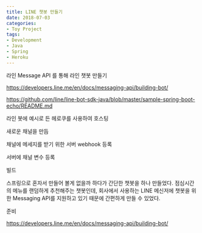 ```yaml
---
title: LINE 챗봇 만들기
date: 2018-07-03
categories:
- Toy Project
tags:
- Development
- Java
- Spring
- Heroku
---
```


라인 Message API 를 통해 라인 챗봇 만들기

https://developers.line.me/en/docs/messaging-api/building-bot/

https://github.com/line/line-bot-sdk-java/blob/master/sample-spring-boot-echo/README.md



라인 봇에 예시로 든 헤로쿠를 사용하여 호스팅

새로운 채널을 만듬

채널에 메세지를 받기 위한 서버 webhook 등록

서버에 채널 변수 등록

빌드



스프링으로 혼자서 만들어 볼게 없을까 하다가 간단한 챗봇을 하나 만들었다. 점심시간의 메뉴를 랜덤하게 추천해주는 챗봇인데, 회사에서 사용하는 LINE 메신저에 챗봇을 위한 Messaging API를 지원하고 있기 때문에 간편하게 만들 수 있었다.

준비

https://developers.line.me/en/docs/messaging-api/building-bot/

